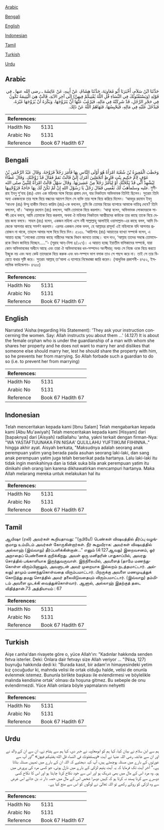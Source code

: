 [Arabic](#arabic)

[Bengali](#bengali)

[English](#english)

[Indonesian](#indonesian)

[Tamil](#tamil)

[Turkish](#turkish)

[Urdu](#urdu)

## Arabic


<div dir="rtl" lang="ar" style={{fontSize:'larger',backgroundColor:'#f8f9fa',padding:20}}>
حَدَّثَنَا ابْنُ سَلاَمٍ، أَخْبَرَنَا أَبُو مُعَاوِيَةَ، حَدَّثَنَا هِشَامٌ، عَنْ أَبِيهِ، عَنْ عَائِشَةَ ـ رضى الله عنها ـ فِي قَوْلِهِ ‏(‏وَيَسْتَفْتُونَكَ فِي النِّسَاءِ قُلِ اللَّهُ يُفْتِيكُمْ فِيهِنَّ‏)‏ إِلَى آخِرِ الآيَةِ، قَالَتْ هِيَ الْيَتِيمَةُ تَكُونُ فِي حَجْرِ الرَّجُلِ، قَدْ شَرِكَتْهُ فِي مَالِهِ، فَيَرْغَبُ عَنْهَا أَنْ يَتَزَوَّجَهَا، وَيَكْرَهُ أَنْ يُزَوِّجَهَا غَيْرَهُ، فَيَدْخُلَ عَلَيْهِ فِي مَالِهِ، فَيَحْبِسُهَا، فَنَهَاهُمُ اللَّهُ عَنْ ذَلِكَ‏.‏
</div>
<div style={{backgroundColor:'#f8f9fa',padding:20, marginBottom: 10}}><table> <thead> <tr> <th>References:</th> <th></th> </tr> </thead> <tbody><tr><td>Hadith No</td><td>5131</td></tr><tr><td>Arabic No</td><td>5131</td></tr><tr><td>Reference</td><td>Book 67 Hadith 67</td></tr></tbody></table></div>

## Bengali


<div dir="ltr" lang="bn" style={{fontSize:'larger',backgroundColor:'#f8f9fa',padding:20}}>
وَخَطَبَ الْمُغِيرَةُ بْنُ شُعْبَةَ امْرَأَةً هُوَ أَوْلَى النَّاسِ بِهَا فَأَمَرَ رَجُلاً فَزَوَّجَهُ. وَقَالَ عَبْدُ الرَّحْمٰنِ بْنُ عَوْفٍ لِأُمِّ حَكِيمٍ بِنْتِ قَارِظٍ أَتَجْعَلِينَ أَمْرَكِ إِلَيَّ قَالَتْ نَعَمْ فَقَالَ قَدْ زَوَّجْتُكِ. وَقَالَ عَطَاءٌ لِيُشْهِدْ أَنِّي قَدْ نَكَحْتُكِ أَوْ لِيَأْمُرْ رَجُلاً مِنْ عَشِيرَتِهَا. وَقَالَ سَهْلٌ قَالَتْ امْرَأَةٌ لِلنَّبِيِّ صلى الله عليه وسلمأَهَبُ لَكَ نَفْسِي فَقَالَ رَجُلٌ يَا رَسُوْلَ اللهِ إِنْ لَمْ تَكُنْ لَكَ بِهَا حَاجَةٌ فَزَوِّجْنِيهَا. মুগীরাহ ইবনু শু‘বাহ (রাঃ) এমন এক মহিলার সঙ্গে বিয়ের প্রস্তাব দেন, যার নিকটতম অভিভাবক তিনিই ছিলেন। সুতরাং তিনি অন্য একজনকে তার সঙ্গে বিয়ে বন্ধনের আদেশ দিলে সে ব্যক্তি তার সঙ্গে বিয়ে করিয়ে দিলেন। ‘আবদুর রহমান ইবনু ‘আওফ (রাঃ) উম্মু হাকীম বিনতে কারিয (রাঃ)-কে বললেন, তুমি কি তোমার বিয়ের ব্যাপারে আমাকে দায়িত্ব দেবে? তিনি বললেন, হ্যাঁ। ‘আবদুর রহমান (রাঃ) বললেন, আমি তোমাকে বিয়ে করলাম। ‘আত্বা বলেন, অভিভাবক লোকদেরকে সাক্ষী রেখে বলবে, আমি তোমাকে বিয়ে করলাম, অথবা ঐ মহিলার নিকটতম আত্মীয়দের কাউকে তার কাছে তাকে বিয়ে দেয়ার জন্য বলবে। সাহল (রাঃ) বলেন, একজন মহিলা এসে নবী সাল্লাল্লাহু আলাইহি ওয়াসাল্লাম-এর কাছে বলল, আমি নিজেকে আপনার কাছে সমর্পণ করলাম। এরপর একজন লোক বলল, হে আল্লাহর রাসূল! এই মহিলাকে যদি আপনার প্রয়োজন না থাকে, তাহলে আমার সঙ্গে বিয়ে দিয়ে দিন। ৫১৩১. ‘আয়িশাহ (রাঃ) আয়াতের ব্যাখ্যা সম্পর্কে বলেন, এ আয়াত হচ্ছে ‘‘লোকেরা তোমার কাছে নারীদের সম্বন্ধে বিধান জানতে চাচ্ছে। বলে দাও, ‘আল্লাহ তাদের সম্বন্ধে তোমাদেরকে বিধান জানিয়ে দিচ্ছেন.....’’- (সূরাহ আন্-নিসা ৪/১২৭)। এ আয়াত হচ্ছে ইয়াতীম বালিকাদের সম্পর্কে, যারা কোন অভিভাবকের অধীনে আছে এবং তারা ঐ অভিভাবকের ধন-সম্পদেও অংশীদার; অথচ সে নিজে ওকে বিয়ে করতে ইচ্ছুক নয় এবং অন্য কেউ তাদেরকে বিয়ে করুক এবং ধন-সম্পদে ভাগ বসাক তাও সে পছন্দ করে না। তাই সে তার বিয়েতে বাধার সৃষ্টি করে। সুতরাং আল্লাহ্ তা‘আলা এ ব্যাপারে নিষেধাজ্ঞা জারি করেন। (আধুনিক প্রকাশনী- ৪৭৫২, ইসলামিক ফাউন্ডেশন- ৪৭৫৫)
</div>
<div style={{backgroundColor:'#f8f9fa',padding:20, marginBottom: 10}}><table> <thead> <tr> <th>References:</th> <th></th> </tr> </thead> <tbody><tr><td>Hadith No</td><td>5131</td></tr><tr><td>Arabic No</td><td>5131</td></tr><tr><td>Reference</td><td>Book 67 Hadith 67</td></tr></tbody></table></div>

## English


<div dir="ltr" lang="en" style={{fontSize:'larger',backgroundColor:'#f8f9fa',padding:20}}>
Narrated 'Aisha:(regarding His Statement): 'They ask your instruction concerning the women. Say: Allah instructs you about them ...' (4.127) It is about the female orphan who is under the guardianship of a man with whom she shares her property and he does not want to marry her and dislikes that someone else should marry her, lest he should share the property with him, so he prevents her from marrying. So Allah forbade such a guardian to do so (i.e. to prevent her from marrying)
</div>
<div style={{backgroundColor:'#f8f9fa',padding:20, marginBottom: 10}}><table> <thead> <tr> <th>References:</th> <th></th> </tr> </thead> <tbody><tr><td>Hadith No</td><td>5131</td></tr><tr><td>Arabic No</td><td>5131</td></tr><tr><td>Reference</td><td>Book 67 Hadith 67</td></tr></tbody></table></div>

## Indonesian


<div dir="ltr" lang="id" style={{fontSize:'larger',backgroundColor:'#f8f9fa',padding:20}}>
Telah menceritakan kepada kami [Ibnu Salam] Telah mengabarkan kepada kami [Abu Mu'awiyah] Telah menceritakan kepada kami [Hisyam] dari [bapaknya] dari [Aisyah] radliallahu 'anha, yakni terkait dengan firman-Nya: "WA YASTAFTUUNAKA FIN NISAA' QULILLAHU YUFTIIKUM FIIHINNA.." hingga akhir ayat. Aisyah berkata, "Maksudnya adalah seorang anak perempuan yatim yang berada pada asuhan seorang laki-laki, dan sang anak perempuan yatim juga telah berserikat pada hartanya. Lalu laki-laki itu tidak ingin menikahinya dan ia tidak suka bila anak perempuan yatim itu dinikahi oleh orang lain karena dikhawatirkan mencampuri hartanya. Maka Allah melarang mereka untuk melakukan hal itu
</div>
<div style={{backgroundColor:'#f8f9fa',padding:20, marginBottom: 10}}><table> <thead> <tr> <th>References:</th> <th></th> </tr> </thead> <tbody><tr><td>Hadith No</td><td>5131</td></tr><tr><td>Arabic No</td><td>5131</td></tr><tr><td>Reference</td><td>Book 67 Hadith 67</td></tr></tbody></table></div>

## Tamil


<div dir="ltr" lang="ta" style={{fontSize:'larger',backgroundColor:'#f8f9fa',padding:20}}>
ஆயிஷா (ரலி) அவர்கள் கூறியதாவது: ‘‘(நபியே!) பெண்கள் விஷயத்தில் தீர்ப்பு வழங்குமாறு உம்மிடம் அவர்கள் கோருகின்றார்கள். நீர் கூறுவீராக: அவர்கள் விஷயத்தில் அல்லாஹ் (இவ்வாறு) தீர்ப்பளிக்கின்றான்...” எனும் (4:127ஆவது) இறைவசனம், ஓர் அநாதைப் பெண்ணைக் குறிக்கிறது. அவள் ஒரு மனிதரின் பாதுகாப்பில், அவரது சொத்தில் பங்காளியாக இருந்துவருவாள். இந்நிலையில், அவளைத் (தாமே மணந்துகொள்ள விரும்பினாலும், அவளுடன் அவர் முறையாக இல்லறம் நடத்தமாட்டார். அல்லது) தாமும் மணந்துகொள்வதை விரும்பமாட்டார். பிறருக்கு அவளை மணமுடித்துக் கொடுத்து தமது சொத்தில் அவர் தலையிடுவதையும் விரும்பமாட்டார். (இவ்வாறு) தம்மிடம் அவளை முடக்கி வைத்துக்கொள்வார். ஆனால், அல்லாஹ் இதற்குத் தடை விதித்தான்.73 அத்தியாயம் : 67
</div>
<div style={{backgroundColor:'#f8f9fa',padding:20, marginBottom: 10}}><table> <thead> <tr> <th>References:</th> <th></th> </tr> </thead> <tbody><tr><td>Hadith No</td><td>5131</td></tr><tr><td>Arabic No</td><td>5131</td></tr><tr><td>Reference</td><td>Book 67 Hadith 67</td></tr></tbody></table></div>

## Turkish


<div dir="ltr" lang="tr" style={{fontSize:'larger',backgroundColor:'#f8f9fa',padding:20}}>
Aişe r.anha'dan rivayete göre o, yüce Allah'ın: "Kadınlar hakkında senden fetva isterler. Deki: Onlara dair fetvayı size Allah veriyor ... "(Nisa, 127) buyruğu hakkında dedi ki: "Burada kasıt, bir adam'ın himayesindeki yetim kız çocuğudur ki, mahnda velisi ile ortak olduğu halde, velisi de onunla evlenmek istemez. Bununla birlikte başkası ile evlendirmesi ve böylelikle malında kendisine ortak' olması da hoşuna gitmez. Bu sebeple de onu evlendirmezdi. Yüce Allah onlara böyle yapmalarını nehyetti
</div>
<div style={{backgroundColor:'#f8f9fa',padding:20, marginBottom: 10}}><table> <thead> <tr> <th>References:</th> <th></th> </tr> </thead> <tbody><tr><td>Hadith No</td><td>5131</td></tr><tr><td>Arabic No</td><td>5131</td></tr><tr><td>Reference</td><td>Book 67 Hadith 67</td></tr></tbody></table></div>

## Urdu


<div dir="rtl" lang="ur" style={{fontSize:'larger',backgroundColor:'#f8f9fa',padding:20}}>
ہم سے ابن سلام نے بیان کیا، کہا ہم کو ابومعاویہ نے خبر دی، کہا ہم سے ہشام نے، ان سے ان کے والد نے اور ان سے عائشہ رضی اللہ عنہا نے آیت «ويستفتونك في النساء قل الله يفتيكم فيهن‏» ”اور آپ سے عورتوں کے بارے میں مسئلہ پوچھتے ہیں، آپ کہہ دیجئیے کہ اللہ ان کے بارے میں تمہیں مسئلہ بتاتا ہے۔“ آخر آیت تک فرمایا کہ یہ آیت یتیم لڑکی کے بارے میں نازل ہوئی، جو کسی مرد کی پرورش میں ہو۔ وہ مرد اس کے مال میں بھی شریک ہو اور اس سے خود نکاح کرنا چاہتا ہو اور اس کا نکاح کسی دوسرے سے کرنا پسند نہ کرتا ہو کہ کہیں دوسرا شخص اس کے مال میں حصہ دار نہ بن جائے اس غرض سے وہ لڑکی کو روکے رکھے تو اللہ تعالیٰ نے لوگوں کو اس سے منع کیا ہے۔
</div>
<div style={{backgroundColor:'#f8f9fa',padding:20, marginBottom: 10}}><table> <thead> <tr> <th>References:</th> <th></th> </tr> </thead> <tbody><tr><td>Hadith No</td><td>5131</td></tr><tr><td>Arabic No</td><td>5131</td></tr><tr><td>Reference</td><td>Book 67 Hadith 67</td></tr></tbody></table></div>